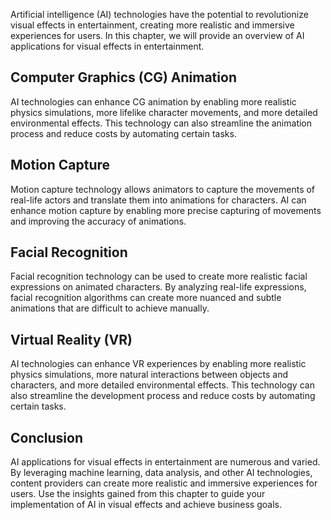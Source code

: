 

Artificial intelligence (AI) technologies have the potential to revolutionize visual effects in entertainment, creating more realistic and immersive experiences for users. In this chapter, we will provide an overview of AI applications for visual effects in entertainment.

Computer Graphics (CG) Animation
--------------------------------

AI technologies can enhance CG animation by enabling more realistic physics simulations, more lifelike character movements, and more detailed environmental effects. This technology can also streamline the animation process and reduce costs by automating certain tasks.

Motion Capture
--------------

Motion capture technology allows animators to capture the movements of real-life actors and translate them into animations for characters. AI can enhance motion capture by enabling more precise capturing of movements and improving the accuracy of animations.

Facial Recognition
------------------

Facial recognition technology can be used to create more realistic facial expressions on animated characters. By analyzing real-life expressions, facial recognition algorithms can create more nuanced and subtle animations that are difficult to achieve manually.

Virtual Reality (VR)
--------------------

AI technologies can enhance VR experiences by enabling more realistic physics simulations, more natural interactions between objects and characters, and more detailed environmental effects. This technology can also streamline the development process and reduce costs by automating certain tasks.

Conclusion
----------

AI applications for visual effects in entertainment are numerous and varied. By leveraging machine learning, data analysis, and other AI technologies, content providers can create more realistic and immersive experiences for users. Use the insights gained from this chapter to guide your implementation of AI in visual effects and achieve business goals.
